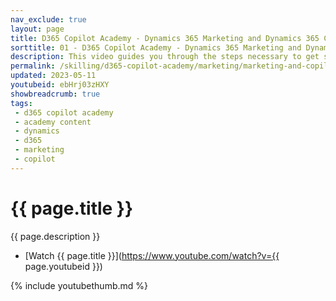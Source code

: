 ```yaml
---
nav_exclude: true
layout: page
title: D365 Copilot Academy - Dynamics 365 Marketing and Dynamics 365 Copilot
sorttitle: 01 - D365 Copilot Academy - Dynamics 365 Marketing and Dynamics 365 Copilot
description: This video guides you through the steps necessary to get started quickly in creating and boosting a chatbot with expanded natural language capabilities with D365 Marketing and D365 Copilot. Inside Dynamics 365 Marketing is Query assist, a Copilot capability which uses Azure Open AI Service to reduce the time it takes Marketers to create segments. The other area where Copilot is present is Content ideas. With Content ideas marketers can leverage this feature to save time creating new copy, brainstorming on what to write while keeping content fresh and engaging..
permalink: /skilling/d365-copilot-academy/marketing/marketing-and-copilot
updated: 2023-05-11
youtubeid: ebHrj03zHXY
showbreadcrumb: true
tags: 
 - d365 copilot academy
 - academy content
 - dynamics
 - d365
 - marketing
 - copilot
---
```


# {{ page.title }}

{{ page.description }}

* [Watch {{ page.title }}](https://www.youtube.com/watch?v={{ page.youtubeid }})

{% include youtubethumb.md %}
